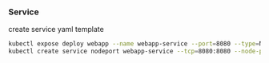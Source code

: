 ### Service

create service yaml template
```bash
kubectl expose deploy webapp --name webapp-service --port=8080 --type=NodePort
kubectl create service nodeport webapp-service --tcp=8080:8080 --node-port=30080 --dry-run -o yaml
```
